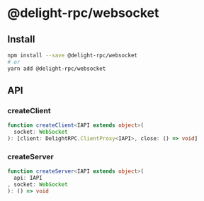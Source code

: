 # @delight-rpc/websocket
## Install
```sh
npm install --save @delight-rpc/websocket
# or
yarn add @delight-rpc/websocket
```

## API
### createClient
```ts
function createClient<IAPI extends object>(
  socket: WebSocket
): [client: DelightRPC.ClientProxy<IAPI>, close: () => void]
```

### createServer
```ts
function createServer<IAPI extends object>(
  api: IAPI
, socket: WebSocket
): () => void
```
